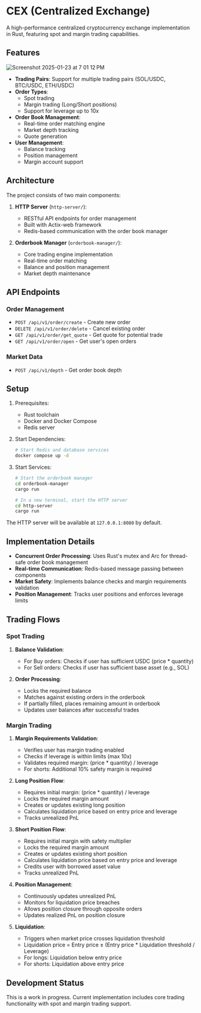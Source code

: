 # CEX (Centralized Exchange)

A high-performance centralized cryptocurrency exchange implementation in Rust, featuring spot and margin trading capabilities.

## Features
![Screenshot 2025-01-23 at 7 01 12 PM](https://github.com/user-attachments/assets/b2e2a138-2a9b-44ce-b073-3252a4edd8fa)

- **Trading Pairs**: Support for multiple trading pairs (SOL/USDC, BTC/USDC, ETH/USDC)
- **Order Types**:
  - Spot trading
  - Margin trading (Long/Short positions)
  - Support for leverage up to 10x
- **Order Book Management**:
  - Real-time order matching engine
  - Market depth tracking
  - Quote generation
- **User Management**:
  - Balance tracking
  - Position management
  - Margin account support

## Architecture

The project consists of two main components:

1. **HTTP Server** (`http-server/`):
   - RESTful API endpoints for order management
   - Built with Actix-web framework
   - Redis-based communication with the order book manager

2. **Orderbook Manager** (`orderbook-manager/`):
   - Core trading engine implementation
   - Real-time order matching
   - Balance and position management
   - Market depth maintenance

## API Endpoints

### Order Management
- `POST /api/v1/order/create` - Create new order
- `DELETE /api/v1/order/delete` - Cancel existing order
- `GET /api/v1/order/get_quote` - Get quote for potential trade
- `GET /api/v1/order/open` - Get user's open orders

### Market Data
- `POST /api/v1/depth` - Get order book depth

## Setup

1. Prerequisites:
   - Rust toolchain
   - Docker and Docker Compose
   - Redis server

2. Start Dependencies:
   ```bash
   # Start Redis and database services
   docker compose up -d
   ```

3. Start Services:
   ```bash
   # Start the orderbook manager
   cd orderbook-manager
   cargo run

   # In a new terminal, start the HTTP server
   cd http-server
   cargo run
   ```

The HTTP server will be available at `127.0.0.1:8080` by default.

## Implementation Details

- **Concurrent Order Processing**: Uses Rust's mutex and Arc for thread-safe order book management
- **Real-time Communication**: Redis-based message passing between components
- **Market Safety**: Implements balance checks and margin requirements validation
- **Position Management**: Tracks user positions and enforces leverage limits

## Trading Flows

### Spot Trading
1. **Balance Validation**:
   - For Buy orders: Checks if user has sufficient USDC (price * quantity)
   - For Sell orders: Checks if user has sufficient base asset (e.g., SOL)

2. **Order Processing**:
   - Locks the required balance
   - Matches against existing orders in the orderbook
   - If partially filled, places remaining amount in orderbook
   - Updates user balances after successful trades

### Margin Trading
1. **Margin Requirements Validation**:
   - Verifies user has margin trading enabled
   - Checks if leverage is within limits (max 10x)
   - Validates required margin: (price * quantity) / leverage
   - For shorts: Additional 10% safety margin is required

2. **Long Position Flow**:
   - Requires initial margin: (price * quantity) / leverage
   - Locks the required margin amount
   - Creates or updates existing long position
   - Calculates liquidation price based on entry price and leverage
   - Tracks unrealized PnL

3. **Short Position Flow**:
   - Requires initial margin with safety multiplier
   - Locks the required margin amount
   - Creates or updates existing short position
   - Calculates liquidation price based on entry price and leverage
   - Credits user with borrowed asset value
   - Tracks unrealized PnL

4. **Position Management**:
   - Continuously updates unrealized PnL
   - Monitors for liquidation price breaches
   - Allows position closure through opposite orders
   - Updates realized PnL on position closure

5. **Liquidation**:
   - Triggers when market price crosses liquidation threshold
   - Liquidation price = Entry price ± (Entry price * Liquidation threshold / Leverage)
   - For longs: Liquidation below entry price
   - For shorts: Liquidation above entry price

## Development Status

This is a work in progress. Current implementation includes core trading functionality with spot and margin trading support.